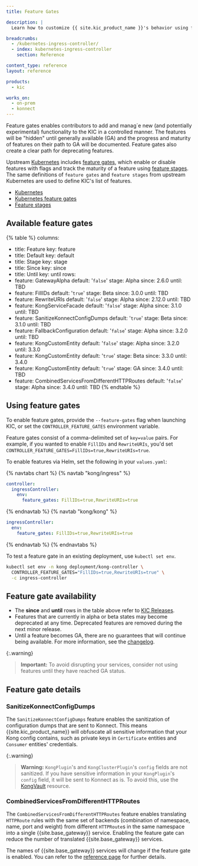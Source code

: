 ```yaml
---
title: Feature Gates

description: |
  Learn how to customize {{ site.kic_product_name }}'s behavior using feature flags

breadcrumbs:
  - /kubernetes-ingress-controller/
  - index: kubernetes-ingress-controller
    section: Reference

content_type: reference
layout: reference

products:
  - kic

works_on:
  - on-prem
  - konnect
---
```



Feature gates enables contributors to add and manag`e new (and potentially experimental) functionality to the KIC in a controlled manner. The features will be "hidden" until generally available (GA) and the progress and maturity of features on their path to GA will be documented. Feature gates also create a clear path for deprecating features.

Upstream [Kubernetes](https://kubernetes.io) includes [feature gates](https://kubernetes.io/docs/reference/command-line-tools-reference/feature-gates/), which enable or disable features with flags and track the maturity of a feature using [feature stages](https://kubernetes.io/docs/reference/command-line-tools-reference/feature-gates/#feature-stages).
The same definitions of `feature gates` and `feature stages` from upstream Kubernetes are used to define KIC's list of features.

* [Kubernetes](https://kubernetes.io)
* [Kubernetes feature gates](https://kubernetes.io/docs/reference/command-line-tools-reference/feature-gates/)
* [Feature stages](https://kubernetes.io/docs/reference/command-line-tools-reference/feature-gates/#feature-stages)

## Available feature gates

{% table %}
columns:
  - title: Feature
    key: feature
  - title: Default
    key: default
  - title: Stage
    key: stage
  - title: Since
    key: since
  - title: Until
    key: until
rows:
  - feature: GatewayAlpha
    default: '`false`'
    stage: Alpha
    since: 2.6.0
    until: TBD
  - feature: FillIDs
    default: '`true`'
    stage: Beta
    since: 3.0.0
    until: TBD
  - feature: RewriteURIs
    default: '`false`'
    stage: Alpha
    since: 2.12.0
    until: TBD
  - feature: KongServiceFacade
    default: '`false`'
    stage: Alpha
    since: 3.1.0
    until: TBD
  - feature: SanitizeKonnectConfigDumps
    default: '`true`'
    stage: Beta
    since: 3.1.0
    until: TBD
  - feature: FallbackConfiguration
    default: '`false`'
    stage: Alpha
    since: 3.2.0
    until: TBD
  - feature: KongCustomEntity
    default: '`false`'
    stage: Alpha
    since: 3.2.0
    until: 3.3.0
  - feature: KongCustomEntity
    default: '`true`'
    stage: Beta
    since: 3.3.0
    until: 3.4.0
  - feature: KongCustomEntity
    default: '`true`'
    stage: GA
    since: 3.4.0
    until: TBD
  - feature: CombinedServicesFromDifferentHTTPRoutes
    default: '`false`'
    stage: Alpha
    since: 3.4.0
    until: TBD
{% endtable %}


## Using feature gates

To enable feature gates, provide the `--feature-gates` flag when launching KIC, or set the `CONTROLLER_FEATURE_GATES` environment variable.

Feature gates consist of a comma-delimited set of `key=value` pairs. For example, if you wanted to enable `FillIDs` and `RewriteURIs`, you'd set `CONTROLLER_FEATURE_GATES=FillIDs=true,RewriteURIs=true`.

To enable features via Helm, set the following in your `values.yaml`:

{% navtabs chart %}
{% navtab "kong/ingress" %}
```yaml
controller:
  ingressController:
    env:
      feature_gates: FillIDs=true,RewriteURIs=true
```
{% endnavtab %}
{% navtab "kong/kong" %}
```yaml
ingressController:
  env:
    feature_gates: FillIDs=true,RewriteURIs=true
```
{% endnavtab %}
{% endnavtabs %}

To test a feature gate in an existing deployment, use `kubectl set env`.

```bash
kubectl set env -n kong deployment/kong-controller \
  CONTROLLER_FEATURE_GATES="FillIDs=true,RewriteURIs=true" \
  -c ingress-controller
```

## Feature gate availability

* The **since** and **until** rows in the table above refer to [KIC Releases](https://github.com/Kong/kubernetes-ingress-controller/releases).
* Features that are currently in alpha or beta states may become deprecated at any time. Deprecated features are removed during the next minor release.
* Until a feature becomes GA, there are no guarantees that will continue being available. For more information, see the [changelog](https://github.com/Kong/kubernetes-ingress-controller/blob/main/CHANGELOG.md).

{:.warning}
>**Important:** To avoid disrupting your services, consider not using features until they have reached GA status.


## Feature gate details

### SanitizeKonnectConfigDumps

The `SanitizeKonnectConfigDumps` feature enables the sanitization of configuration dumps that are sent to Konnect.
This means {{site.kic_product_name}} will obfuscate all sensitive information that your Kong config contains, such as
private keys in `Certificate` entities and `Consumer` entities' credentials.

{:.warning}
> **Warning:** `KongPlugin`'s and `KongClusterPlugin`'s `config` fields are not sanitized. If you have sensitive information
> in your `KongPlugin`'s `config` field, it will be sent to Konnect as is. To avoid this, use the
> [KongVault](/kubernetes-ingress-controller/{{page.release}}/reference/custom-resources/#kongvault) resource.

### CombinedServicesFromDifferentHTTPRoutes

The `CombinedServicesFromDifferentHTTPRoutes` feature enables translating `HTTPRoute` rules
with the same set of backends (combination of namespace, name, port and weight) from different `HTTPRoute`s in the same namespace
into a single {{site.base_gateway}} service. Enabling the feature gate can reduce the number of translated {{site.base_gateway}} services.

The names of {{site.base_gateway}} services will change if the feature gate is enabled.
You can refer to the [reference page](/kubernetes-ingress-controller/{{page.release}}/reference/combined-services-from-different-httproutes) for further details.